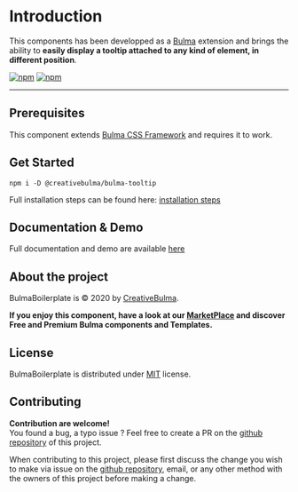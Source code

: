# Introduction
This components has been developped as a [Bulma](https://bulma.io) extension and brings the ability to **easily display a tooltip attached to any kind of element, in different position**.

[![npm](https://img.shields.io/npm/v/@creativebulma/bulma-tooltip.svg)](https://www.npmjs.com/package/@creativebulma/bulma-tooltip)
[![npm](https://img.shields.io/npm/dm/@creativebulma/bulma-tooltip.svg)](https://www.npmjs.com/package/@creativebulma/bulma-tooltip)

---

## Prerequisites
This component extends [Bulma CSS Framework](https://bulma.io) and requires it to work.

## Get Started
```shell
npm i -D @creativebulma/bulma-tooltip
```
Full installation steps can be found here: [installation steps](https://demo.creativebulma.net/components/tooltip/1.0/get-started)

## Documentation & Demo
Full documentation and demo are available [here](https://demo.creativebulma.net/components/tooltip/1.0/get-started)

## About the project
BulmaBoilerplate is © 2020 by [CreativeBulma](https://creativebulma.net).

**If you enjoy this component, have a look at our [MarketPlace](https://creativebulma.net) and discover Free and Premium Bulma components and Templates.**

## License
BulmaBoilerplate is distributed under [MIT](https://github.com/CreativeBulma/bulma-tooltip/blob/master/LICENSE) license.

## Contributing
**Contribution are welcome!**  
You found a bug, a typo issue ? Feel free to create a PR on the [github repository](https://github.com/CreativeBulma/bulma-tooltip/) of this project.

When contributing to this project, please first discuss the change you wish to make via issue on the [github repository](https://github.com/CreativeBulma/bulma-tooltip/issues), email, or any other method with the owners of this project before making a change.